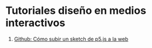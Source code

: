 # Tutoriales diseño en medios interactivos



1. [Github: Cómo subir un sketch de p5.js a la web](https://mediosinteractivos.gitbook.io/tutoriales/github-como-subir-un-sketch-de-p5.js-a-la-web)

